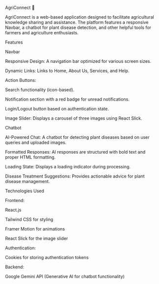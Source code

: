AgriConnect 🌿

AgriConnect is a web-based application designed to facilitate agricultural knowledge sharing and assistance. The platform features a responsive Navbar, a chatbot for plant disease detection, and other helpful tools for farmers and agriculture enthusiasts.

Features

Navbar

Responsive Design: A navigation bar optimized for various screen sizes.

Dynamic Links: Links to Home, About Us, Services, and Help.

Action Buttons:

Search functionality (icon-based).

Notification section with a red badge for unread notifications.

Login/Logout button based on authentication state.

Image Slider: Displays a carousel of three images using React Slick.

Chatbot

AI-Powered Chat: A chatbot for detecting plant diseases based on user queries and uploaded images.

Formatted Responses: AI responses are structured with bold text and proper HTML formatting.

Loading State: Displays a loading indicator during processing.

Disease Treatment Suggestions: Provides actionable advice for plant disease management.

Technologies Used

Frontend:

React.js

Tailwind CSS for styling

Framer Motion for animations

React Slick for the image slider

Authentication:

Cookies for storing authentication tokens

Backend:

Google Gemini API (Generative AI for chatbot functionality)


